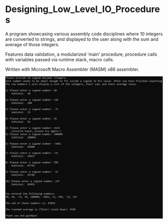 # Designing_Low_Level_IO_Procedures
A program showcasing various assembly code disciplines where 10 integers are converted to strings, and displayed to the user along with the sum and average of those integers.

Features data validation, a modularized 'main' procedure, procedure calls with variables passed via runtime stack, macro calls. 

Written with Microsoft Macro Assembler (MASM) x86 assembler. 


<img src="https://github.com/daniel-sarran/Designing_Low_Level_IO_Procedures/blob/master/images/Low_Level_IO.PNG" width="600">
